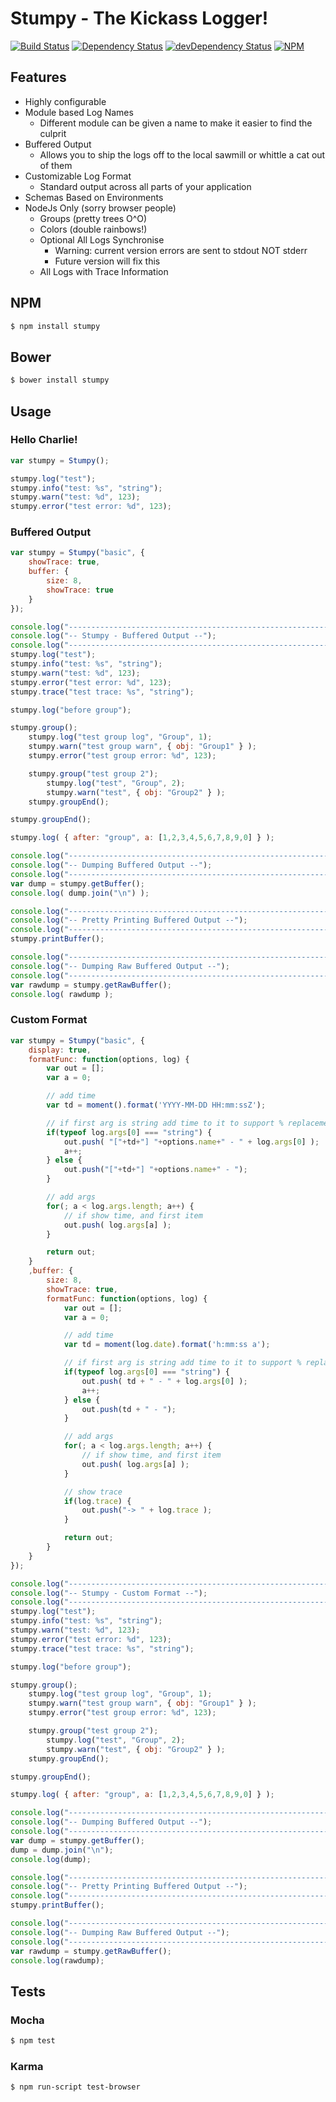 # Stumpy - The Kickass Logger!
[![Build Status](https://secure.travis-ci.org/jstty/stumpy.png)](http://travis-ci.org/jstty/stumpy) [![Dependency Status](https://david-dm.org/jstty/stumpy.png?theme=shields.io)](https://david-dm.org/jstty/stumpy) [![devDependency Status](https://david-dm.org/jstty/stumpy/dev-status.png?theme=shields.io)](https://david-dm.org/jstty/stumpy#info=devDependencies) [![NPM](https://nodei.co/npm/stumpy.png)](https://nodei.co/npm/stumpy/)

## Features
* Highly configurable
* Module based Log Names
    * Different module can be given a name to make it easier to find the culprit
* Buffered Output
    * Allows you to ship the logs off to the local sawmill or whittle a cat out of them
* Customizable Log Format
    * Standard output across all parts of your application
* Schemas Based on Environments
* NodeJs Only (sorry browser people)
  * Groups (pretty trees O^O)
  * Colors (double rainbows!)
  * Optional All Logs Synchronise
    * Warning: current version errors are sent to stdout NOT stderr
    * Future version will fix this
  * All Logs with Trace Information

## NPM
```sh
$ npm install stumpy
```

## Bower
```sh
$ bower install stumpy
```

## Usage

### Hello Charlie!
```js
var stumpy = Stumpy();

stumpy.log("test");
stumpy.info("test: %s", "string");
stumpy.warn("test: %d", 123);
stumpy.error("test error: %d", 123);
```

### Buffered Output
```js
var stumpy = Stumpy("basic", {
    showTrace: true,
    buffer: {
        size: 8,
        showTrace: true
    }
});

console.log("----------------------------------------------------------");
console.log("-- Stumpy - Buffered Output --");
console.log("----------------------------------------------------------");
stumpy.log("test");
stumpy.info("test: %s", "string");
stumpy.warn("test: %d", 123);
stumpy.error("test error: %d", 123);
stumpy.trace("test trace: %s", "string");

stumpy.log("before group");

stumpy.group();
    stumpy.log("test group log", "Group", 1);
    stumpy.warn("test group warn", { obj: "Group1" } );
    stumpy.error("test group error: %d", 123);

    stumpy.group("test group 2");
        stumpy.log("test", "Group", 2);
        stumpy.warn("test", { obj: "Group2" } );
    stumpy.groupEnd();

stumpy.groupEnd();

stumpy.log( { after: "group", a: [1,2,3,4,5,6,7,8,9,0] } );

console.log("----------------------------------------------------------");
console.log("-- Dumping Buffered Output --");
console.log("----------------------------------------------------------");
var dump = stumpy.getBuffer();
console.log( dump.join("\n") );

console.log("----------------------------------------------------------");
console.log("-- Pretty Printing Buffered Output --");
console.log("----------------------------------------------------------");
stumpy.printBuffer();

console.log("----------------------------------------------------------");
console.log("-- Dumping Raw Buffered Output --");
console.log("----------------------------------------------------------");
var rawdump = stumpy.getRawBuffer();
console.log( rawdump );
```

### Custom Format
```js
var stumpy = Stumpy("basic", {
    display: true,
    formatFunc: function(options, log) {
        var out = [];
        var a = 0;

        // add time
        var td = moment().format('YYYY-MM-DD HH:mm:ssZ');

        // if first arg is string add time to it to support % replacement
        if(typeof log.args[0] === "string") {
            out.push( "["+td+"] "+options.name+" - " + log.args[0] );
            a++;
        } else {
            out.push("["+td+"] "+options.name+" - ");
        }

        // add args
        for(; a < log.args.length; a++) {
            // if show time, and first item
            out.push( log.args[a] );
        }

        return out;
    }
	,buffer: {
		size: 8,
        showTrace: true,
        formatFunc: function(options, log) {
            var out = [];
            var a = 0;

            // add time
            var td = moment(log.date).format('h:mm:ss a');

            // if first arg is string add time to it to support % replacement
            if(typeof log.args[0] === "string") {
                out.push( td + " - " + log.args[0] );
                a++;
            } else {
                out.push(td + " - ");
            }

            // add args
            for(; a < log.args.length; a++) {
                // if show time, and first item
                out.push( log.args[a] );
            }

            // show trace
            if(log.trace) {
                out.push("-> " + log.trace );
            }

            return out;
        }
	}
});

console.log("----------------------------------------------------------");
console.log("-- Stumpy - Custom Format --");
console.log("----------------------------------------------------------");
stumpy.log("test");
stumpy.info("test: %s", "string");
stumpy.warn("test: %d", 123);
stumpy.error("test error: %d", 123);
stumpy.trace("test trace: %s", "string");

stumpy.log("before group");

stumpy.group();
    stumpy.log("test group log", "Group", 1);
    stumpy.warn("test group warn", { obj: "Group1" } );
    stumpy.error("test group error: %d", 123);

    stumpy.group("test group 2");
        stumpy.log("test", "Group", 2);
        stumpy.warn("test", { obj: "Group2" } );
    stumpy.groupEnd();

stumpy.groupEnd();

stumpy.log( { after: "group", a: [1,2,3,4,5,6,7,8,9,0] } );

console.log("----------------------------------------------------------");
console.log("-- Dumping Buffered Output --");
console.log("----------------------------------------------------------");
var dump = stumpy.getBuffer();
dump = dump.join("\n");
console.log(dump);

console.log("----------------------------------------------------------");
console.log("-- Pretty Printing Buffered Output --");
console.log("----------------------------------------------------------");
stumpy.printBuffer();

console.log("----------------------------------------------------------");
console.log("-- Dumping Raw Buffered Output --");
console.log("----------------------------------------------------------");
var rawdump = stumpy.getRawBuffer();
console.log(rawdump);
```

## Tests

### Mocha
```sh
$ npm test
```

### Karma
```sh
$ npm run-script test-browser
```
